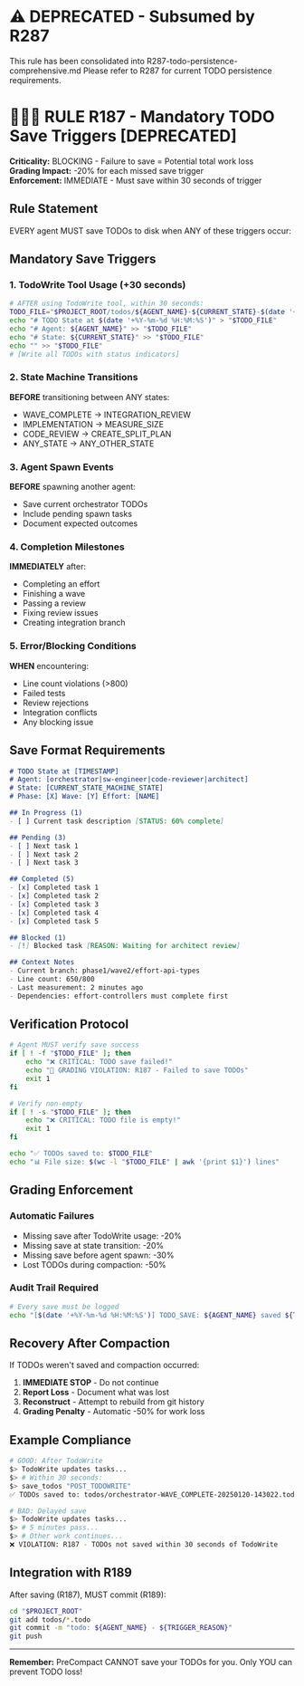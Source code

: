 # ⚠️ DEPRECATED - Subsumed by R287
This rule has been consolidated into R287-todo-persistence-comprehensive.md
Please refer to R287 for current TODO persistence requirements.

# 🚨🚨🚨 RULE R187 - Mandatory TODO Save Triggers [DEPRECATED]

**Criticality:** BLOCKING - Failure to save = Potential total work loss  
**Grading Impact:** -20% for each missed save trigger  
**Enforcement:** IMMEDIATE - Must save within 30 seconds of trigger

## Rule Statement

EVERY agent MUST save TODOs to disk when ANY of these triggers occur:

## Mandatory Save Triggers

### 1. TodoWrite Tool Usage (+30 seconds)
```bash
# AFTER using TodoWrite tool, within 30 seconds:
TODO_FILE="$PROJECT_ROOT/todos/${AGENT_NAME}-${CURRENT_STATE}-$(date '+%Y%m%d-%H%M%S').todo"
echo "# TODO State at $(date '+%Y-%m-%d %H:%M:%S')" > "$TODO_FILE"
echo "# Agent: ${AGENT_NAME}" >> "$TODO_FILE"
echo "# State: ${CURRENT_STATE}" >> "$TODO_FILE"
echo "" >> "$TODO_FILE"
# [Write all TODOs with status indicators]
```

### 2. State Machine Transitions
**BEFORE** transitioning between ANY states:
- WAVE_COMPLETE → INTEGRATION_REVIEW
- IMPLEMENTATION → MEASURE_SIZE
- CODE_REVIEW → CREATE_SPLIT_PLAN
- ANY_STATE → ANY_OTHER_STATE

### 3. Agent Spawn Events
**BEFORE** spawning another agent:
- Save current orchestrator TODOs
- Include pending spawn tasks
- Document expected outcomes

### 4. Completion Milestones
**IMMEDIATELY** after:
- Completing an effort
- Finishing a wave
- Passing a review
- Fixing review issues
- Creating integration branch

### 5. Error/Blocking Conditions
**WHEN** encountering:
- Line count violations (>800)
- Failed tests
- Review rejections
- Integration conflicts
- Any blocking issue

## Save Format Requirements

```markdown
# TODO State at [TIMESTAMP]
# Agent: [orchestrator|sw-engineer|code-reviewer|architect]
# State: [CURRENT_STATE_MACHINE_STATE]
# Phase: [X] Wave: [Y] Effort: [NAME]

## In Progress (1)
- [ ] Current task description [STATUS: 60% complete]

## Pending (3)
- [ ] Next task 1
- [ ] Next task 2  
- [ ] Next task 3

## Completed (5)
- [x] Completed task 1
- [x] Completed task 2
- [x] Completed task 3
- [x] Completed task 4
- [x] Completed task 5

## Blocked (1)
- [!] Blocked task [REASON: Waiting for architect review]

## Context Notes
- Current branch: phase1/wave2/effort-api-types
- Line count: 650/800
- Last measurement: 2 minutes ago
- Dependencies: effort-controllers must complete first
```

## Verification Protocol

```bash
# Agent MUST verify save success
if [ ! -f "$TODO_FILE" ]; then
    echo "❌ CRITICAL: TODO save failed!"
    echo "🚨 GRADING VIOLATION: R187 - Failed to save TODOs"
    exit 1
fi

# Verify non-empty
if [ ! -s "$TODO_FILE" ]; then
    echo "❌ CRITICAL: TODO file is empty!"
    exit 1
fi

echo "✅ TODOs saved to: $TODO_FILE"
echo "📊 File size: $(wc -l "$TODO_FILE" | awk '{print $1}') lines"
```

## Grading Enforcement

### Automatic Failures
- Missing save after TodoWrite usage: -20%
- Missing save at state transition: -20%
- Missing save before agent spawn: -30%
- Lost TODOs during compaction: -50%

### Audit Trail Required
```bash
# Every save must be logged
echo "[$(date '+%Y-%m-%d %H:%M:%S')] TODO_SAVE: ${AGENT_NAME} saved ${TODO_FILE}" >> "$PROJECT_ROOT/todos/audit.log"
```

## Recovery After Compaction

If TODOs weren't saved and compaction occurred:
1. **IMMEDIATE STOP** - Do not continue
2. **Report Loss** - Document what was lost
3. **Reconstruct** - Attempt to rebuild from git history
4. **Grading Penalty** - Automatic -50% for work loss

## Example Compliance

```bash
# GOOD: After TodoWrite
$> TodoWrite updates tasks...
$> # Within 30 seconds:
$> save_todos "POST_TODOWRITE"
✅ TODOs saved to: todos/orchestrator-WAVE_COMPLETE-20250120-143022.todo

# BAD: Delayed save
$> TodoWrite updates tasks...
$> # 5 minutes pass...
$> # Other work continues...
❌ VIOLATION: R187 - TODOs not saved within 30 seconds of TodoWrite
```

## Integration with R189

After saving (R187), MUST commit (R189):
```bash
cd "$PROJECT_ROOT"
git add todos/*.todo
git commit -m "todo: ${AGENT_NAME} - ${TRIGGER_REASON}"
git push
```

---
**Remember:** PreCompact CANNOT save your TODOs for you. Only YOU can prevent TODO loss!